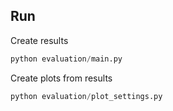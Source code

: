 ## Run

Create results
```python
python evaluation/main.py
```

Create plots from results
```python
python evaluation/plot_settings.py
```